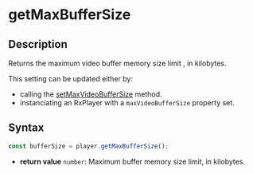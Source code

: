 # getMaxBufferSize

## Description

Returns the maximum video buffer memory size limit , in kilobytes.

This setting can be updated either by:

- calling the [setMaxVideoBufferSize](./setMaxVideoBufferSize.md) method.
- instanciating an RxPlayer with a `maxVideoBufferSize` property set.

## Syntax

```js
const bufferSize = player.getMaxBufferSize();
```

  - **return value** `number`: Maximum buffer memory size limit,
  in kilobytes. 
